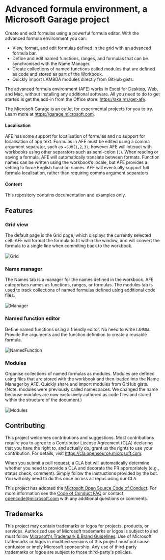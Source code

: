 # Advanced formula environment, a Microsoft Garage project

Create and edit formulas using a powerful formula editor. With the advanced formula environment you can:
- View, format, and edit formulas defined in the grid with an advanced formula bar.
- Define and edit named functions, ranges, and formulas that can be synchronised with the Name Manager.
- Create collections of named functions called modules that are defined as code and stored as part of the Workbook.
- Quickly import LAMBDA modules directly from GitHub gists.

The advanced formula environment (AFE) works in Excel for Desktop, Web, and Mac, without installing any additional software. All you need to do to get started is get the add-in from the Office store: https://aka.ms/get-afe.

The Microsoft Garage is an outlet for experimental projects for you to try. Learn more at https://garage.microsoft.com.

#### Localisation

AFE has some support for localisation of formulas and no support for localisation of app text. Formulas in AFE must be edited using a comma argument separator, such as `=SUM(1,2,3)`, however AFE will interact with workbooks using other separators such as semi-colon (`;`). When reading or saving a formula, AFE will automatically translate between formats. Function names can be written using the workbook’s locale, but AFE provides a setting to force English function names.
AFE will eventually support full formula localisation, rather than requiring comma argument separators.

#### Content
This repository contains documentation and examples only.

## Features

### Grid view
The default page is the Grid page, which displays the currently selected cell. AFE will format the formula to fit within the window, and will convert the formula to a single line when commiting back to the workbook.
<br></br>
![Grid](https://user-images.githubusercontent.com/4489219/202216103-d8cc0f11-1054-4ab1-81c5-c5e96f097ee8.gif)


### Name manager
The Names tab is a manager for the names defined in the workbook. AFE categorises names as functions, ranges, or formulas. The modules tab is used to track collections of named formulas defined using additional code files.
<br></br>
![Manager](https://user-images.githubusercontent.com/4489219/202194080-0b0bbebb-add4-4187-86da-dd8ae486476b.gif)

### Named function editor
Define named functions using a friendly editor. No need to write `LAMBDA`. Provide the arguments and the function definition to create a reusable formula.
<br></br>
![NamedFunction](https://user-images.githubusercontent.com/4489219/202191733-5e126a7d-35b4-44dd-9e8f-f9199fcdd089.gif)

### Modules
Organise collections of named formulas as modules. Modules are defined using files that are stored with the workbook and then loaded into the Name Manager by AFE. Quickly share and import modules from GitHub gists. (Note: modules were previously called namespaces. We changed the name because modules are now exclusively authored as code files and stored within the structure of the document.)
<br></br>
![Modules](https://user-images.githubusercontent.com/4489219/202191749-92071729-6cc7-4d8b-9f74-c1e023dc7468.gif)


## Contributing

This project welcomes contributions and suggestions.  Most contributions require you to agree to a
Contributor License Agreement (CLA) declaring that you have the right to, and actually do, grant us
the rights to use your contribution. For details, visit https://cla.opensource.microsoft.com.

When you submit a pull request, a CLA bot will automatically determine whether you need to provide
a CLA and decorate the PR appropriately (e.g., status check, comment). Simply follow the instructions
provided by the bot. You will only need to do this once across all repos using our CLA.

This project has adopted the [Microsoft Open Source Code of Conduct](https://opensource.microsoft.com/codeofconduct/).
For more information see the [Code of Conduct FAQ](https://opensource.microsoft.com/codeofconduct/faq/) or
contact [opencode@microsoft.com](mailto:opencode@microsoft.com) with any additional questions or comments.

## Trademarks

This project may contain trademarks or logos for projects, products, or services. Authorized use of Microsoft 
trademarks or logos is subject to and must follow 
[Microsoft's Trademark & Brand Guidelines](https://www.microsoft.com/en-us/legal/intellectualproperty/trademarks/usage/general).
Use of Microsoft trademarks or logos in modified versions of this project must not cause confusion or imply Microsoft sponsorship.
Any use of third-party trademarks or logos are subject to those third-party's policies.
